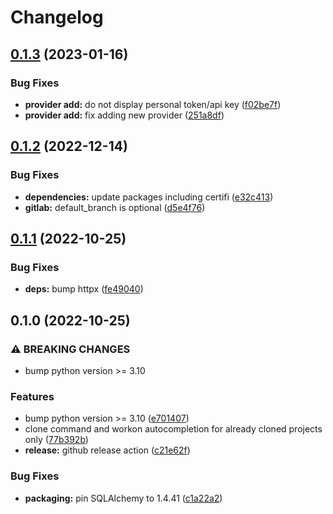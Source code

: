 # Changelog

## [0.1.3](https://github.com/chassing/pyworkon/compare/v0.1.2...v0.1.3) (2023-01-16)


### Bug Fixes

* **provider add:** do not display personal token/api key ([f02be7f](https://github.com/chassing/pyworkon/commit/f02be7f8227ed45c9b6920252b4394a3052bdeba))
* **provider add:** fix adding new provider ([251a8df](https://github.com/chassing/pyworkon/commit/251a8df991821b156ebdac85cedd86c5b7b75cb9))

## [0.1.2](https://github.com/chassing/pyworkon/compare/v0.1.1...v0.1.2) (2022-12-14)


### Bug Fixes

* **dependencies:** update packages including certifi ([e32c413](https://github.com/chassing/pyworkon/commit/e32c413ddfdc6bf7382a5e60f9a084ac585e1b5d))
* **gitlab:** default_branch is optional ([d5e4f76](https://github.com/chassing/pyworkon/commit/d5e4f76a88f4693df02ed1ce4b2181ab2de2b643))

## [0.1.1](https://github.com/chassing/pyworkon/compare/v0.1.0...v0.1.1) (2022-10-25)


### Bug Fixes

* **deps:** bump httpx ([fe49040](https://github.com/chassing/pyworkon/commit/fe4904006ea1c0ec633a145267d5280fdc6fab59))

## 0.1.0 (2022-10-25)


### ⚠ BREAKING CHANGES

* bump python version >= 3.10

### Features

* bump python version >= 3.10 ([e701407](https://github.com/chassing/pyworkon/commit/e701407153042f984d01c3974667ee2f941f78e3))
* clone command and workon autocompletion for already cloned projects only ([77b392b](https://github.com/chassing/pyworkon/commit/77b392bf201973b9bfc16b7d8ea5720c913ed77f))
* **release:** github release action ([c21e62f](https://github.com/chassing/pyworkon/commit/c21e62f76f7a658b49bd331fe3da5ac07f7212b3))


### Bug Fixes

* **packaging:** pin SQLAlchemy to 1.4.41 ([c1a22a2](https://github.com/chassing/pyworkon/commit/c1a22a2c96d420b5403bda207d111699a09e7da4))
